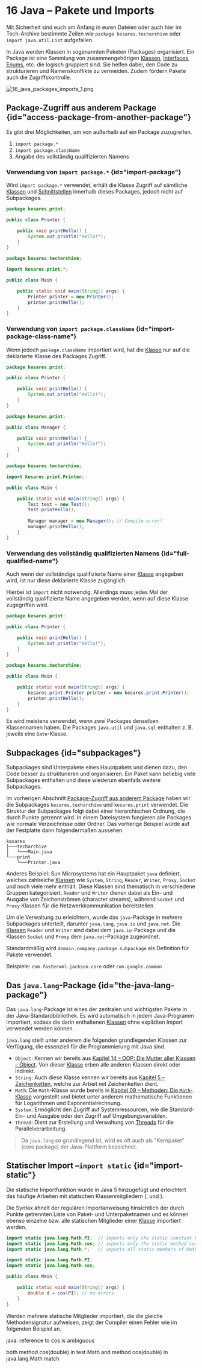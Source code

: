 # 16 Java – Pakete und Imports

Mit Sicherheit sind euch am Anfang in euren Dateien oder auch hier im <format color="%Highlight%">Tech-Archive</format> bestimmte Zeilen wie `package kesares.techarchive` oder `import java.util.List` aufgefallen.

In Java werden Klassen in sogenannten Paketen (Packages) organisiert. Ein Package ist eine Sammlung von zusammengehörigen <format color="%LinkColor%">[Klassen](10-java-classes.md)</format>, <format color="%LinkColor%">[Interfaces](14-java-oop.md#interfaces)</format>, <format color="%LinkColor%">[Enums](13-java-enumerations.md)</format>, etc. die logisch gruppiert sind. Sie helfen dabei, den Code zu strukturieren und Namenskonflikte zu vermeiden. Zudem fördern Pakete auch die Zugriffskontrolle.

![16_java_packages_imports_1.png](16_java_packages_imports_1.png)

## Package-Zugriff aus anderem Package {id="access-package-from-another-package"}

Es gibt drei Möglichkeiten, um von außerhalb auf ein Package zuzugreifen.

1. `import package.*`
2. `import package.className`
3. Angabe des vollständig qualifizierten Namens

### Verwendung von `import package.*` {id="import-package"}

Wird `import package.*` verwendet, erhält die Klasse Zugriff auf sämtliche <format color="%LinkColor%">[Klassen](10-java-classes.md)</format> und <format color="%LinkColor%">[Schnittstellen](14-java-oop.md#interfaces)</format> innerhalb dieses Packages, jedoch nicht auf Subpackages.

```Java
package kesares.print;

public class Printer {

    public void printHello() {
        System.out.println("Hello!");
    }
}
```

```Java
package kesares.techarchive;

import kesares.print.*;

public class Main {

    public static void main(String[] args) {
        Printer printer = new Printer();
        printer.printHello();
    }
}
```

### Verwendung von `import package.className` {id="import-package-class-name"}

Wenn jedoch `package.className` importiert wird, hat die <format color="%LinkColor%">[Klasse](10-java-classes.md)</format> nur auf die deklarierte Klasse des Packages Zugriff.

```Java
package kesares.print;

public class Printer {

    public void printHello() {
        System.out.println("Hello!");
    }
}
```

```Java
package kesares.print;

public class Manager {

    public void printHello() {
        System.out.println("Hello!");
    }
}
```

```Java
package kesares.techarchive;

import kesares.print.Printer;

public class Main {

    public static void main(String[] args) {
        Test test = new Test();
        test.printHello();
        
        Manager manager = new Manager(); // Compile error!
        manager.printHello();
    }
}
```

### Verwendung des vollständig qualifizierten Namens {id="full-qualified-name"}

Auch wenn der vollständige qualifizierte Name einer <format color="%LinkColor%">[Klasse](10-java-classes.md)</format> angegeben wird, ist nur diese deklarierte Klasse zugänglich.

Hierbei ist `import` nicht notwendig. Allerdings muss jedes Mal der vollständig qualifizierte Name angegeben werden, wenn auf diese Klasse zugegriffen wird.

```Java
package kesares.print;

public class Printer {

    public void printHello() {
        System.out.println("Hello!");
    }
}
```

```Java
package kesares.techarchive;

public class Main {

    public static void main(String[] args) {
        kesares.print.Printer printer = new kesares.print.Printer();
        printer.printHello();
    }
}
```

Es wird meistens verwendet, wenn zwei Packages denselben Klassennamen haben. Die Packages `java.util` und `java.sql` enthalten z. B. jeweils eine `Date`-Klasse.

## Subpackages {id="subpackages"}

Subpackages sind Unterpakete eines Hauptpakets und dienen dazu, den Code besser zu strukturieren und organisieren. Ein Paket kann beliebig viele Subpackages enthalten und diese wiederum ebenfalls weitere Subpackages.

Im vorherigen Abschnitt <format color="%LinkColor%">[Package-Zugriff aus anderem Package](#access-package-from-another-package)</format> haben wir die Subpackages `kesares.techarchive` und `kesares.print` verwendet. Die Struktur der Subpackages folgt dabei einer hierarchischen Ordnung, die durch Punkte getrennt wird. In einem Dateisystem fungieren alle Packages wie normale Verzeichnisse oder Ordner. Das vorherige Beispiel würde auf der Festplatte dann folgendermaßen aussehen.

```
kesares
├───techarchive
│   └───Main.java
└───print
    └───Printer.java
```

Anderes Beispiel: Sun Microsystems hat ein Hauptpaket `java` definiert, welches zahlreiche <format color="%LinkColor%">[Klassen](10-java-classes.md)</format> wie `System`, `String`, `Reader`, `Writer`, `Proxy`, `Socket` und noch viele mehr enthält. Diese Klassen sind thematisch in verschiedene Gruppen kategorisiert. `Reader` und `Writer` dienen dabei als Ein- und Ausgabe von Zeichenströmen (character streams), während `Socket` und `Proxy` Klassen für die Netzwerkkommunikation bereitstellen.

Um die Verwaltung zu erleichtern, wurde das `java`-Package in mehrere Subpackages unterteilt, darunter `java.lang`, `java.io` und `java.net`. Die <format color="%LinkColor%">[Klassen](10-java-classes.md)</format> `Reader` und `Writer` sind dabei dem `java.io`-Package und die Klassen `Socket` und `Proxy` dem `java.net`-Package zugeordnet.

<note>
    <p>Standardmäßig wird <code>domain.company.package.subpackage</code> als Definition für Pakete verwendet.</p> 
    <p>Beispiele: <code>com.fasterxml.jackson.core</code> oder <code>com.google.common</code></p>
</note>

## Das `java.lang`-Package {id="the-java-lang-package"}

Das `java.lang`-Package ist eines der zentralen und wichtigsten Pakete in der Java-Standardbibliothek. Es wird automatisch in jedem Java-Programm importiert, sodass die darin enthaltenen <format color="%LinkColor%">[Klassen](10-java-classes.md)</format> ohne expliziten Import verwendet werden können.

`java.lang` stellt unter anderem die folgenden grundlegenden Klassen zur Verfügung, die essenziell für die Programmierung mit Java sind.

- `Object`: Kennen wir bereits aus <format color="%LinkColor%">[Kapitel 14 – OOP: Die Mutter aller Klassen – Object](14-java-oop.md)</format>. Von dieser <format color="%LinkColor%">[Klasse](10-java-classes.md)</format> erben alle anderen Klassen direkt oder indirekt.
- `String`: Auch diese Klasse kennen wir bereits aus <format color="%LinkColor%">[Kapitel 5 – Zeichenketten](05-java-strings.md)</format>, welche zur Arbeit mit Zeichenketten dient.
- `Math`: Die `Math`-Klasse wurde bereits in <format color="%LinkColor%">[Kapitel 09 – Methoden: Die `Math`-Klasse](09-java-methods.md#the-math-class)</format> vorgestellt und bietet unter anderem mathematische Funktionen für Logarithmen und Exponentialrechnung.
- `System`: Ermöglicht den Zugriff auf Systemressourcen, wie die Standard-Ein- und Ausgabe oder den Zugriff auf Umgebungsvariablen.
- `Thread`: Dient zur Erstellung und Verwaltung von <format color="%LinkColor%">[Threads](java-multithreading.md)</format> für die Parallelverarbeitung.

> Da `java.lang` so grundlegend ist, wird es oft auch als "Kernpaket" (core package) der Java-Plattform bezeichnet.

## Statischer Import –`import static` {id="import-static"}

Die statische Importfunktion wurde in Java 5 hinzugefügt und erleichtert das häufige Arbeiten mit statischen Klassenmitgliedern (<format color="%LinkColor%">[](10-java-classes.md#class-methods)</format>, <format color="%LinkColor%">[](10-java-classes.md#class-variables)</format>und <format color="%LinkColor%">[](10-java-classes.md#constants)</format>).

Die Syntax ähnelt der regulären Importanweisung hinsichtlich der durch Punkte getrennten Liste von Paket- und Unterpaketnamen und es können ebenso einzelne bzw. alle statischen Mitglieder einer <format color="%LinkColor%">[Klasse](10-java-classes.md)</format> importiert werden.

```Java
import static java.lang.Math.PI;  // imports only the static constant PI
import static java.lang.Math.cos; // imports only the static method cos()
import static java.lang.Math.*;   // imports all static members of Math
```

```Java
import static java.lang.Math.PI;
import static java.lang.Math.cos;

public class Main {

    public static void main(String[] args) {
        double d = cos(PI); // no errors
    }
}
```

<note>
    <p>Werden mehrere statische Mitglieder importiert, die die gleiche Methodensignatur aufweisen, zeigt der <tooltip term="Compiler"><format color="%GlossaryLinkColor%">Compiler</format></tooltip> einen Fehler wie im folgenden Beispiel an.</p>
    <warning>
        <p>java: reference to cos is ambiguous</p>
        <p>both method cos(double) in test.Math and method cos(double) in java.lang.Math match</p>
    </warning>
</note>

